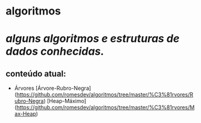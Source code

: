 # algoritmos
# *alguns algoritmos e estruturas de dados conhecidas.*
## **conteúdo atual:**
* Árvores
  [Árvore-Rubro-Negra] (https://github.com/romesdev/algoritmos/tree/master/%C3%81rvores/Rubro-Negra)
  [Heap-Máximo] (https://github.com/romesdev/algoritmos/tree/master/%C3%81rvores/Max-Heap)

